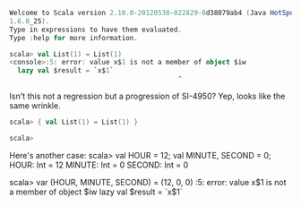 ```scala
Welcome to Scala version 2.10.0-20120530-022829-8d38079ab4 (Java HotSpot(TM) 64-Bit Server VM, Java
1.6.0_25).
Type in expressions to have them evaluated.
Type :help for more information.

scala> val List(1) = List(1)
<console>:5: error: value x$1 is not a member of object $iw
  lazy val $result = `x$1`
                                          ^
```
Isn't this not a regression but a progression of SI-4950?
Yep, looks like the same wrinkle.

```scala
scala> { val List(1) = List(1) }

scala>
```
Here's another case:
scala>   val HOUR = 12; val MINUTE, SECOND = 0;
HOUR: Int = 12
MINUTE: Int = 0
SECOND: Int = 0

scala> var (HOUR, MINUTE, SECOND) = (12, 0, 0)
<console>:5: error: value x$1 is not a member of object $iw
  lazy val $result = `x$1`
